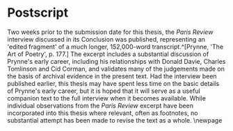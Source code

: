 # Postscript

Two weeks prior to the submission date for this thesis, the *Paris Review* interview discussed in its Conclusion was published, representing an 'edited fragment' of a much longer, 152,000-word transcript.^[Prynne, 'The Art of Poetry', p. 177.] The excerpt includes a substantial discussion of Prynne's early career, including his relationships with Donald Davie, Charles Tomlinson and Cid Corman, and validates many of the judgements made on the basis of archival evidence in the present text. Had the interview been published earlier, this thesis may have spent less time on the basic details of Prynne's early career, but it is hoped that it will serve as a useful companion text to the full interview when it becomes available. While individual observations from the *Paris Review* excerpt have been incorporated into this thesis where relevant, often as footnotes, no substantial attempt has been made to revise the text as a whole.
\newpage


